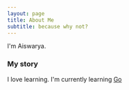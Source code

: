 ```yaml
---
layout: page
title: About Me
subtitle: because why not? 
---
```


I'm Aiswarya.

### My story

I love learning. I'm currently learning [Go](https://golang.org/)
